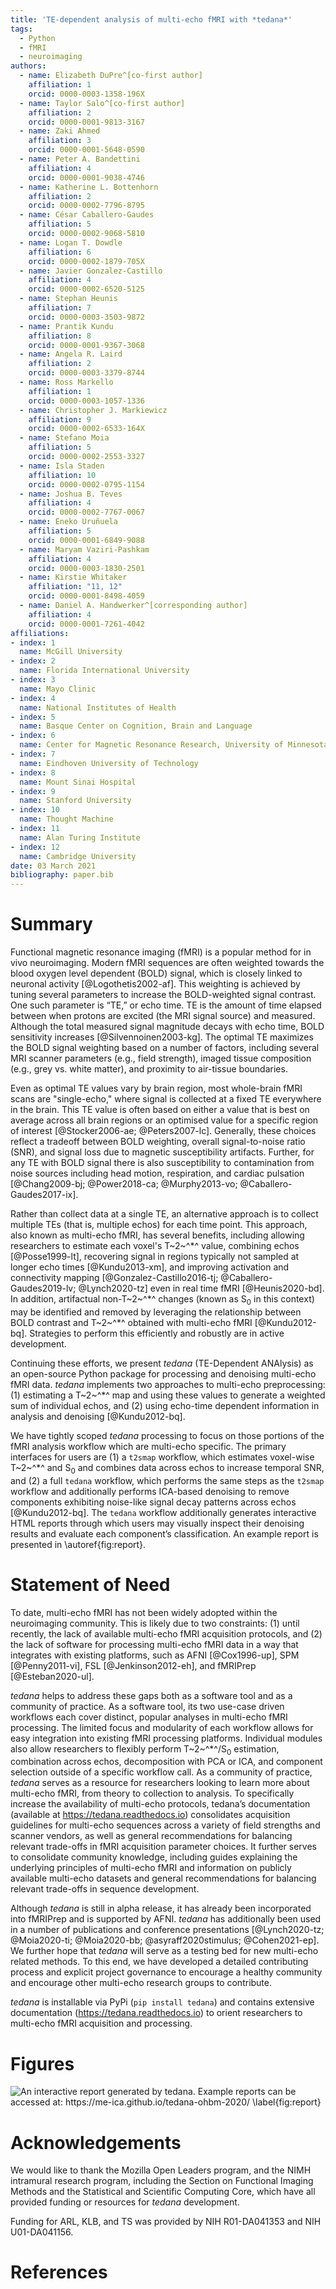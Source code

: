 ```yaml
---
title: 'TE-dependent analysis of multi-echo fMRI with *tedana*'
tags:
  - Python
  - fMRI
  - neuroimaging
authors:
  - name: Elizabeth DuPre^[co-first author]
    affiliation: 1
    orcid: 0000-0003-1358-196X
  - name: Taylor Salo^[co-first author]
    affiliation: 2
    orcid: 0000-0001-9813-3167
  - name: Zaki Ahmed
    affiliation: 3
    orcid: 0000-0001-5648-0590
  - name: Peter A. Bandettini
    affiliation: 4
    orcid: 0000-0001-9038-4746
  - name: Katherine L. Bottenhorn
    affiliation: 2
    orcid: 0000-0002-7796-8795
  - name: César Caballero-Gaudes
    affiliation: 5
    orcid: 0000-0002-9068-5810
  - name: Logan T. Dowdle
    affiliation: 6
    orcid: 0000-0002-1879-705X
  - name: Javier Gonzalez-Castillo
    affiliation: 4
    orcid: 0000-0002-6520-5125
  - name: Stephan Heunis
    affiliation: 7
    orcid: 0000-0003-3503-9872
  - name: Prantik Kundu
    affiliation: 8
    orcid: 0000-0001-9367-3068
  - name: Angela R. Laird
    affiliation: 2
    orcid: 0000-0003-3379-8744
  - name: Ross Markello
    affiliation: 1
    orcid: 0000-0003-1057-1336
  - name: Christopher J. Markiewicz
    affiliation: 9
    orcid: 0000-0002-6533-164X
  - name: Stefano Moia
    affiliation: 5
    orcid: 0000-0002-2553-3327
  - name: Isla Staden
    affiliation: 10
    orcid: 0000-0002-0795-1154
  - name: Joshua B. Teves
    affiliation: 4
    orcid: 0000-0002-7767-0067
  - name: Eneko Uruñuela
    affiliation: 5
    orcid: 0000-0001-6849-9088
  - name: Maryam Vaziri-Pashkam
    affiliation: 4
    orcid: 0000-0003-1830-2501
  - name: Kirstie Whitaker
    affiliation: "11, 12"
    orcid: 0000-0001-8498-4059
  - name: Daniel A. Handwerker^[corresponding author]
    affiliation: 4
    orcid: 0000-0001-7261-4042
affiliations:
- index: 1
  name: McGill University
- index: 2
  name: Florida International University
- index: 3
  name: Mayo Clinic
- index: 4
  name: National Institutes of Health
- index: 5
  name: Basque Center on Cognition, Brain and Language
- index: 6
  name: Center for Magnetic Resonance Research, University of Minnesota
- index: 7
  name: Eindhoven University of Technology
- index: 8
  name: Mount Sinai Hospital
- index: 9
  name: Stanford University
- index: 10
  name: Thought Machine
- index: 11
  name: Alan Turing Institute
- index: 12
  name: Cambridge University
date: 03 March 2021
bibliography: paper.bib
---
```


# Summary

Functional magnetic resonance imaging (fMRI) is a popular method for in vivo neuroimaging. Modern fMRI sequences are often weighted towards the blood oxygen level dependent (BOLD) signal, which is closely linked to neuronal activity [@Logothetis2002-af]. This weighting is achieved by tuning several parameters to increase the BOLD-weighted signal contrast. One such parameter is “TE,” or echo time. TE is the amount of time elapsed between when protons are excited (the MRI signal source) and measured. Although the total measured signal magnitude decays with echo time, BOLD sensitivity increases [@Silvennoinen2003-kg]. The optimal TE maximizes the BOLD signal weighting based on a number of factors, including  several MRI scanner parameters (e.g., field strength), imaged tissue composition (e.g., grey vs. white matter), and proximity to air-tissue boundaries.

Even as optimal TE values vary by brain region, most whole-brain fMRI scans are "single-echo," where signal is collected at a fixed TE everywhere in the brain. This TE value is often based on either a value that is best on average across all brain regions or an optimised value for a specific region of interest [@Stocker2006-ae; @Peters2007-lc]. Generally, these choices reflect a tradeoff between BOLD weighting, overall signal-to-noise ratio (SNR), and signal loss due to magnetic susceptibility artifacts. Further, for any TE with BOLD signal there is also susceptibility to contamination from noise sources including head motion, respiration, and cardiac pulsation [@Chang2009-bj; @Power2018-ca; @Murphy2013-vo; @Caballero-Gaudes2017-ix].

Rather than collect data at a single TE, an alternative approach is to collect multiple TEs (that is, multiple echos) for each time point. This approach, also known as multi-echo fMRI, has several benefits, including allowing researchers to estimate each voxel's T~2~^\*^ value, combining echos [@Posse1999-lt], recovering signal in regions typically not sampled at longer echo times [@Kundu2013-xm], and improving activation and connectivity mapping [@Gonzalez-Castillo2016-tj; @Caballero-Gaudes2019-lv; @Lynch2020-tz] even in real time fMRI [@Heunis2020-bd]. In addition, artifactual non-T~2~^\*^ changes (known as S<sub>0</sub> in this context) may be identified and removed by leveraging the relationship between BOLD contrast and T~2~^\*^ obtained with multi-echo fMRI [@Kundu2012-bq]. Strategies to perform this efficiently and robustly are in active development.

Continuing these efforts, we present *tedana* (TE-Dependent ANAlysis) as an open-source Python package for processing and denoising multi-echo fMRI data. *tedana* implements two approaches to multi-echo preprocessing: (1) estimating a T~2~^\*^ map and using these values to generate a weighted sum of individual echos, and  (2) using echo-time dependent information in analysis and denoising [@Kundu2012-bq].

We have tightly scoped *tedana* processing to focus on those portions of the fMRI analysis workflow which are multi-echo specific. The primary interfaces for users are (1) a ``t2smap`` workflow, which estimates voxel-wise T~2~^\*^ and S<sub>0</sub> and combines data across echos to increase temporal SNR, and (2) a full ``tedana`` workflow, which performs the same steps as the ``t2smap`` workflow and additionally performs ICA-based denoising to remove components exhibiting noise-like signal decay patterns across echos [@Kundu2012-bq]. The ``tedana`` workflow additionally generates interactive HTML reports through which users may visually inspect their denoising results and evaluate each component’s classification. An example report is presented in \autoref{fig:report}.

# Statement of Need

To date, multi-echo fMRI has not been widely adopted within the neuroimaging community. This is likely due to two constraints: (1) until recently, the lack of available multi-echo fMRI acquisition protocols, and (2) the lack of software for processing multi-echo fMRI data in a way that integrates with existing platforms, such as AFNI [@Cox1996-up], SPM [@Penny2011-vi], FSL [@Jenkinson2012-eh], and fMRIPrep [@Esteban2020-ul].

*tedana* helps to address these gaps both as a software tool and as a community of practice. As a software tool, its two use-case driven workflows each cover distinct, popular analyses in multi-echo fMRI processing. The limited focus and modularity of each workflow allows for easy integration into existing fMRI processing platforms. Individual modules also allow researchers to flexibly perform T~2~^\*^/S<sub>0</sub> estimation, combination across echos, decomposition with PCA or ICA, and component selection outside of a specific workflow call. As a community of practice, *tedana* serves as a resource for researchers looking to learn more about multi-echo fMRI, from theory to collection to analysis. To specifically increase the availability of multi-echo protocols, tedana’s documentation (available at https://tedana.readthedocs.io) consolidates acquisition guidelines for multi-echo sequences across a variety of field strengths and scanner vendors, as well as general recommendations for balancing relevant trade-offs in fMRI acquisition parameter choices. It further serves to consolidate community knowledge, including guides explaining the underlying principles of multi-echo fMRI and information on publicly available multi-echo datasets and general recommendations for balancing relevant trade-offs in sequence development.

Although *tedana* is still in alpha release, it has already been incorporated into fMRIPrep and is supported by AFNI. *tedana* has additionally been used in a number of publications and conference presentations [@Lynch2020-tz; @Moia2020-ti; @Moia2020-bb; @asyraff2020stimulus; @Cohen2021-ep]. We further hope that *tedana* will serve as a testing bed for new multi-echo related methods. To this end, we have developed a detailed contributing process and explicit project governance to encourage a healthy community and encourage other multi-echo research groups to contribute.

*tedana* is installable via PyPi (``pip install tedana``) and contains extensive documentation (https://tedana.readthedocs.io) to orient researchers to multi-echo fMRI acquisition and processing.

# Figures

![An interactive report generated by *tedana*. Example reports can be accessed at: https://me-ica.github.io/tedana-ohbm-2020/ \label{fig:report}](figure_01.png)

# Acknowledgements

We would like to thank the Mozilla Open Leaders program, and the NIMH intramural research program, including the Section on Functional Imaging Methods and the Statistical and Scientific Computing Core, which have all provided funding or resources for *tedana* development.

Funding for ARL, KLB, and TS was provided by NIH R01-DA041353 and NIH U01-DA041156.

# References
